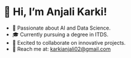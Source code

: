 # 👋 Hi, I’m Anjali Karki!  
- 🌟 Passionate about AI and Data Science.  
- 🎓 Currently pursuing a degree in ITDS.  
- 🤝 Excited to collaborate on innovative projects.  
- 📧 Reach me at: karkianjali02@gmail.com 
